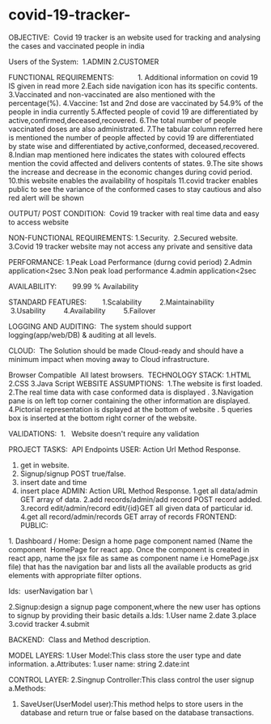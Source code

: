 # covid-19-tracker-
OBJECTIVE: 
         Covid 19 tracker is an website used for tracking and analysing the cases and vaccinated people in india

Users of the System: 
1.ADMIN 
2.CUSTOMER

FUNCTIONAL REQUIREMENTS:           
1. Additional information on covid 19 IS given in read more
2.Each side navigation icon has its specific contents.
3.Vaccinated and non-vaccinated are also mentioned with the percentage(%).
4.Vaccine: 1st  and 2nd dose are vaccinated by 54.9% of the people in india currently
5.Affected people of covid 19 are differentiated by active,confirmed,deceased,recovered.
6.The total number of people vaccinated doses are also administrated.
7.The tabular column referred here is mentioned the number of people affected by covid 19 are differentiated by state wise  and differentiated by active,conformed, deceased,recovered.
8.Indian map mentioned here indicates the states with coloured effects mention the covid affected and delivers contents of states.
9.The site shows the increase and decrease in the economic changes during covid period.
10.this website enables the availability of hospitals
11.covid tracker enables public to see the variance of the conformed cases to stay cautious and also red alert will be shown
 
 
OUTPUT/ POST CONDITION: 
Covid  19 tracker with real time data and easy to access website

NON-FUNCTIONAL REQUIREMENTS:
1.Security. 
2.Secured website.  
3.Covid 19 tracker website may not access any private and sensitive data

PERFORMANCE:
1.Peak Load Performance (durng covid period)
2.Admin application<2sec
3.Non peak load performance
4.admin application<2sec

AVAILABILITY:
       99.99 % Availability 

STANDARD FEATURES:
       1.Scalability 
       2.Maintainability 
       3.Usability 
       4.Availability 
       5.Failover 

LOGGING AND AUDITING:
 The system should support logging(app/web/DB) & auditing at all levels. 

CLOUD:
 The Solution should be made Cloud-ready and should have a minimum impact when moving away to Cloud infrastructure. 
 
Browser Compatible 
All latest browsers. 
TECHNOLOGY STACK:
1.HTML
2.CSS
3.Java Script
WEBSITE ASSUMPTIONS: 
1.The website is first loaded.
2.The real time data with  case conformed  data is displayed .
3.Navigation pane is on left top corner containing the other information are displayed. 
4.Pictorial representation is dsplayed at the bottom of website .
5 queries box is inserted at the bottom right corner of the website.

VALIDATIONS: 
1.   Website doesn't require any validation

PROJECT TASKS: 
API Endpoints 
USER:
Action Url Method Response.
1. get in website.
2. Signup/signup POST true/false.
3. insert date and time
4. insert place
ADMIN:
Action URL Method Response.
1.get all data/admin GET array of data.
2.add records/admin/add record POST record added.
3.record edit/admin/record edit/{id}GET all given data of particular id.
4.get all record/admin/records GET array of records 
FRONTEND:  
PUBLIC: 

1. Dashboard / Home: Design a home page component named (Name the component  HomePage for react app. Once the component is created in react app, name the jsx file as same as component name i.e HomePage.jsx file) that has the navigation bar and lists all the available products as grid elements with appropriate filter options. 

 Ids: 
userNavigation bar \

2.Signup:design a signup page component,where the new user has options to signup by providing their basic details
a.Ids:
     1.User name
     2.date
     3.place
     3.covid tracker
     4.submit


BACKEND: 
Class and Method description.

MODEL LAYERS:
1.User Model:This class store the user type and date information.
a.Attributes:
             1.user name: string
             2.date:int
 
CONTROL LAYER:
2.Singnup Controller:This class control the user signup
a.Methods:
1. SaveUser(UserModel user):This method helps to store users in the database and return true or false based on the database transactions.  






                   

 
 
